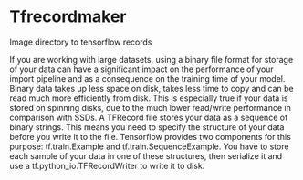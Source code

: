 # Tfrecordmaker
Image directory to tensorflow records

If you are working with large datasets, using a binary file format for storage of your data can have a significant impact on the performance of your import pipeline and as a consequence on the training time of your model. Binary data takes up less space on disk, takes less time to copy and can be read much more efficiently from disk. This is especially true if your data is stored on spinning disks, due to the much lower read/write performance in comparison with SSDs.
A TFRecord file stores your data as a sequence of binary strings. This means you need to specify the structure of your data before you write it to the file. Tensorflow provides two components for this purpose: tf.train.Example and tf.train.SequenceExample. You have to store each sample of your data in one of these structures, then serialize it and use a tf.python_io.TFRecordWriter to write it to disk.
